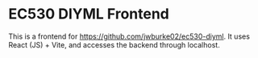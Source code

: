 # EC530 DIYML Frontend
This is a frontend for https://github.com/jwburke02/ec530-diyml.
It uses React (JS) + Vite, and accesses the backend through localhost.
